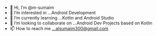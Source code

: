 - 👋 Hi, I’m @m-sumaim
- 👀 I’m interested in ...Android Development
- 🌱 I’m currently learning ...Kotlin and Android Studio
- 💞️ I’m looking to collaborate on ...Android Dev Projects based on Kotlin
- 📫 How to reach me ...alsumaim300@gmail.com

<!---
m-sumaim/m-sumaim is a ✨ special ✨ repository because its `README.md` (this file) appears on your GitHub profile.
You can click the Preview link to take a look at your changes.
--->
